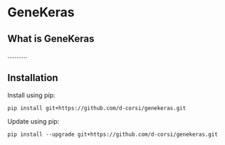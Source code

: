 # GeneKeras

## What is GeneKeras
...........

## Installation
Install using pip:
```
pip install git+https://github.com/d-corsi/genekeras.git
```
Update using pip:
```
pip install --upgrade git+https://github.com/d-corsi/genekeras.git
```